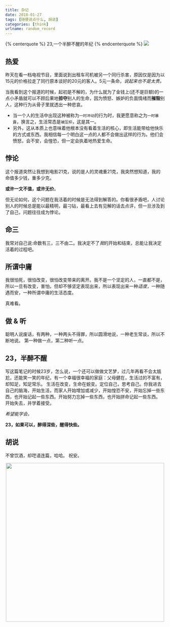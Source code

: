 ```yaml
---
title: 杂记
date: 2018-01-27
tags: [随便说点什么, 胡说]
categories: [think]
urlname: random_record
---
```

{% centerquote %} 23,一个半醉不醒的年纪 {% endcenterquote %}
![](https://image-1251774567.cosgz.myqcloud.com/2018-01-27-ernanette-carolino-362573_gaitubao_com_2000x1500.jpg)

<!--more-->

## 热爱

昨天在看一档电视节目，里面说到出租车司机被另一个同行杀害，原因仅是因为以15元的价格拉走了同行原本谈好的20元的客人。5元一条命，*说起来也不是太贵。*

当我看到这个报道的时候，起初是不解的，为什么就为了金钱上(还不是巨额)的一点小矛盾就可以不顾后果地**掠夺**别人的生命，因为愤怒、嫉妒的负面情绪而**摧毁**别人，这种行为从骨子里就透出一种悲哀。


* 当一个人的生活中出现这种被称为`一时冲动`的行为时，我更愿意称之为`一时暴露`，换言之，生活常态是`被压抑`，这是其一。
* 另外，这从本质上也意味着他根本没有看着生活的核心，即生活能带给他快乐的方式或东西。我相信每一个明白这一点的人都不会做出这样的行为。他们会愤怒，会不安，会惶恐，但一定会执着地热爱生命。

## 悖论

这个报道突然让我想到电影21克，说的是人的灵魂重21克，我突然想知道，我的命值多少钱，重多少克。

**或许一文不值，或许无价**。

但无论如何，这个问题在我活着的时候是无法得到解答的。你看很矛盾吧，人讨论别人的时候总是能以最精明，最刁钻，最看上去有见解的话去点评，但一旦涉及到了自己，问题往往成为悖论。

## 命三

我常对自己说:命数有三，三不由二。我决定不了*我*的开始和结束，总能让我决定活着的过程吧。

## 所谓中庸

我很怕死，很怕改变，很怕改变带来的离开。我不是一个坚定的人，一直都不是，所以一旦有改变，害怕，但却不够坚定表现出来，所以表现出来一种*适度*，一种随遇而安，一种所谓中庸的生活态度。

真难看。

## 做 & 听

聪明人说废话，有两种，一种两头不得罪，所以圆滑地说，一种老生常谈，所以不断地说。
第一种做一点，第二种听一点。

## 23，半醉不醒

写这篇笔记的时候23岁，怎么说，一个还可以做做文艺梦，过几年再看不会太尴尬，还能笑一笑的年纪，有一个幸福很幸福的家庭：父母健在，生活过的不富有，却知足，知足常乐。
生活在改变，生命在蜕变。定位自己，思考自己。你我进去自己的脑海，开始生活，而家人开始增加或减少，开始惶恐不安，开始忘掉一些东西，也开始记起一些东西。开始努力忘掉一些东西，也开始拼命记起一些东西。
开始失去，并学着接受。

*希望能学会。*

**23，如果可以，醉得深些，醒得快些。**

## 胡说

不曾饮酒，却呓语连篇，哈哈。
祝安。

<p><img src="https://image-1251774567.cosgz.myqcloud.com/2018-01-27-om-prakash-sethia-301978_gaitubao_com_1545x1999.jpg" alt="" class="mw_img_center" style="width:500px;display: block; clear:both; margin: 0 auto;"/></p>





